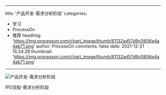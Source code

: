
---
title: '产品开发-需求分析阶段'
categories: 
 - 学习
 - ProcessOn
 - 推荐
headimg: 'https://img.processon.com/chart_image/thumb/61132ad57d9c0806e4a4ab71.png'
author: ProcessOn
comments: false
date: 2021-12-21 15:24:28
thumbnail: 'https://img.processon.com/chart_image/thumb/61132ad57d9c0806e4a4ab71.png'
---

<div>   
<img class="thumb" alt="产品开发-需求分析阶段" src="https://img.processon.com/chart_image/thumb/61132ad57d9c0806e4a4ab71.png" referrerpolicy="no-referrer">
<p>IPD流程-需求分析阶段</p>  
</div>
            
